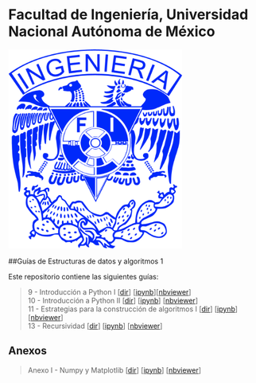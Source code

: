 # Facultad de Ingeniería, Universidad Nacional Autónoma de México

<img src="./images/logo.png" alt="" height="400" width="350">

##Guías de Estructuras de datos y algoritmos 1

Este repositorio contiene las siguientes guías:
> 9 - Introducción a Python I [[dir](./02_Estructuras_de_datos_y_algoritmos_1/P09)] [[ipynb](./02_Estructuras_de_datos_y_algoritmos_1/P09/EDyA09_I.ipynb)][[nbviewer](http://nbviewer.jupyter.org/github/eegkno/FI_UNAM/blob/master/02_Estructuras_de_datos_y_algoritmos_1/P09/EDyA09_I.ipynb)]<br>
> 10 - Introducción a Python II [[dir](./02_Estructuras_de_datos_y_algoritmos_1/P10)] [[ipynb](./02_Estructuras_de_datos_y_algoritmos_1/P10/EDyA10_II.ipynb)] [[nbviewer](http://nbviewer.jupyter.org/github/eegkno/FI_UNAM/blob/master/02_Estructuras_de_datos_y_algoritmos_1/P10/EDyA10_II.ipynb)]<br>
> 11 - Estrategias para la construcción de algoritmos I [[dir](./02_Estructuras_de_datos_y_algoritmos_1/P11)] [[ipynb](./02_Estructuras_de_datos_y_algoritmos_1/P11/EDyA11_I.ipynb)] [[nbviewer](http://nbviewer.jupyter.org/github/eegkno/FI_UNAM/blob/master/02_Estructuras_de_datos_y_algoritmos_1/P11/EDyA11_I.ipynb)]<br>
> 13 - Recursividad [[dir](./02_Estructuras_de_datos_y_algoritmos_1/P13)] [[ipynb](./02_Estructuras_de_datos_y_algoritmos_1/P13/EDyA13.ipynb)] [[nbviewer](http://nbviewer.jupyter.org/github/eegkno/FI_UNAM/blob/master/02_Estructuras_de_datos_y_algoritmos_1/P13/EDyA13.ipynb)]


## Anexos

> Anexo I - Numpy y Matplotlib [[dir](./02_Estructuras_de_datos_y_algoritmos_1/Anexos)] [[ipynb](./02_Estructuras_de_datos_y_algoritmos_1/Anexos/Anexo_I.ipynb)] [[nbviewer](http://nbviewer.jupyter.org/github/eegkno/FI_UNAM/blob/master/02_Estructuras_de_datos_y_algoritmos_1/Anexos/Anexo_I.ipynb)]

